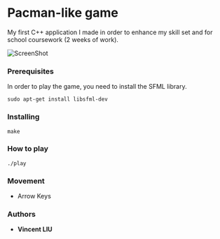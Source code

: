# Pacman-like game

My first C++ application I made in order to enhance my skill set and for school coursework (2 weeks of work).

![ScreenShot](https://raw.github.com/liuvince/yellow/master/interface.png)

### Prerequisites

In order to play the game, you need to install the SFML library.
```
sudo apt-get install libsfml-dev
```

### Installing

```
make
```

### How to play

```
./play
```

### Movement
* Arrow Keys

### Authors
* **Vincent LIU**
